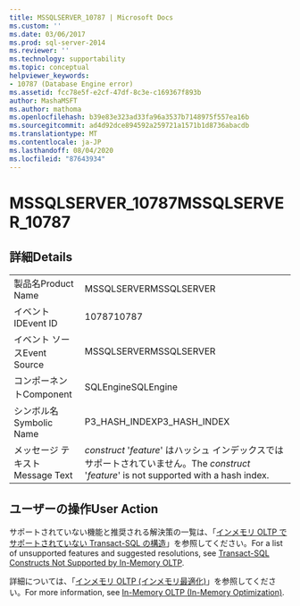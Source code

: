 ```yaml
---
title: MSSQLSERVER_10787 | Microsoft Docs
ms.custom: ''
ms.date: 03/06/2017
ms.prod: sql-server-2014
ms.reviewer: ''
ms.technology: supportability
ms.topic: conceptual
helpviewer_keywords:
- 10787 (Database Engine error)
ms.assetid: fcc78e5f-e2cf-47df-8c3e-c169367f893b
author: MashaMSFT
ms.author: mathoma
ms.openlocfilehash: b39e83e323ad33fa96a3537b7148975f557ea16b
ms.sourcegitcommit: ad4d92dce894592a259721a1571b1d8736abacdb
ms.translationtype: MT
ms.contentlocale: ja-JP
ms.lasthandoff: 08/04/2020
ms.locfileid: "87643934"
---
```

# <a name="mssqlserver_10787"></a><span data-ttu-id="5ecc3-102">MSSQLSERVER_10787</span><span class="sxs-lookup"><span data-stu-id="5ecc3-102">MSSQLSERVER_10787</span></span>
    
## <a name="details"></a><span data-ttu-id="5ecc3-103">詳細</span><span class="sxs-lookup"><span data-stu-id="5ecc3-103">Details</span></span>  
  
|||  
|-|-|  
|<span data-ttu-id="5ecc3-104">製品名</span><span class="sxs-lookup"><span data-stu-id="5ecc3-104">Product Name</span></span>|<span data-ttu-id="5ecc3-105">MSSQLSERVER</span><span class="sxs-lookup"><span data-stu-id="5ecc3-105">MSSQLSERVER</span></span>|  
|<span data-ttu-id="5ecc3-106">イベント ID</span><span class="sxs-lookup"><span data-stu-id="5ecc3-106">Event ID</span></span>|<span data-ttu-id="5ecc3-107">10787</span><span class="sxs-lookup"><span data-stu-id="5ecc3-107">10787</span></span>|  
|<span data-ttu-id="5ecc3-108">イベント ソース</span><span class="sxs-lookup"><span data-stu-id="5ecc3-108">Event Source</span></span>|<span data-ttu-id="5ecc3-109">MSSQLSERVER</span><span class="sxs-lookup"><span data-stu-id="5ecc3-109">MSSQLSERVER</span></span>|  
|<span data-ttu-id="5ecc3-110">コンポーネント</span><span class="sxs-lookup"><span data-stu-id="5ecc3-110">Component</span></span>|<span data-ttu-id="5ecc3-111">SQLEngine</span><span class="sxs-lookup"><span data-stu-id="5ecc3-111">SQLEngine</span></span>|  
|<span data-ttu-id="5ecc3-112">シンボル名</span><span class="sxs-lookup"><span data-stu-id="5ecc3-112">Symbolic Name</span></span>|<span data-ttu-id="5ecc3-113">P3_HASH_INDEX</span><span class="sxs-lookup"><span data-stu-id="5ecc3-113">P3_HASH_INDEX</span></span>|  
|<span data-ttu-id="5ecc3-114">メッセージ テキスト</span><span class="sxs-lookup"><span data-stu-id="5ecc3-114">Message Text</span></span>|<span data-ttu-id="5ecc3-115">*construct* '*feature*' はハッシュ インデックスではサポートされていません。</span><span class="sxs-lookup"><span data-stu-id="5ecc3-115">The *construct* '*feature*' is not supported with a hash index.</span></span>|  
  
## <a name="user-action"></a><span data-ttu-id="5ecc3-116">ユーザーの操作</span><span class="sxs-lookup"><span data-stu-id="5ecc3-116">User Action</span></span>  
 <span data-ttu-id="5ecc3-117">サポートされていない機能と推奨される解決策の一覧は、「[インメモリ OLTP でサポートされていない Transact-SQL の構造](../in-memory-oltp/transact-sql-constructs-not-supported-by-in-memory-oltp.md)」を参照してください。</span><span class="sxs-lookup"><span data-stu-id="5ecc3-117">For a list of unsupported features and suggested resolutions, see [Transact-SQL Constructs Not Supported by In-Memory OLTP](../in-memory-oltp/transact-sql-constructs-not-supported-by-in-memory-oltp.md).</span></span>  
  
 <span data-ttu-id="5ecc3-118">詳細については、「[インメモリ OLTP &#40;インメモリ最適化&#41;](../in-memory-oltp/in-memory-oltp-in-memory-optimization.md)」を参照してください。</span><span class="sxs-lookup"><span data-stu-id="5ecc3-118">For more information, see [In-Memory OLTP &#40;In-Memory Optimization&#41;](../in-memory-oltp/in-memory-oltp-in-memory-optimization.md).</span></span>  
  
  
